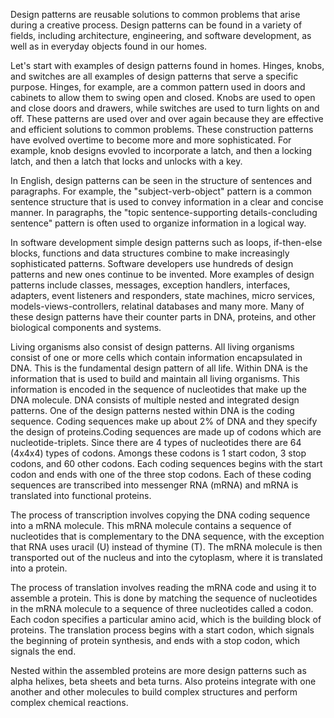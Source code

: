 Design patterns are reusable solutions to common problems that arise during a creative process. Design patterns can be found in a variety of fields, including architecture, engineering, and software development, as well as in everyday objects found in our homes.

Let's start with examples of design patterns found in homes. Hinges, knobs, and switches are all examples of design patterns that serve a specific purpose. Hinges, for example, are a common pattern used in doors and cabinets to allow them to swing open and closed. Knobs are used to open and close doors and drawers, while switches are used to turn lights on and off. These patterns are used over and over again because they are effective and efficient solutions to common problems. These construction patterns have evolved overtime to become more and more sophisticated. For example, knob designs evovled to incorporate a latch, and then a locking latch, and then a latch that locks and unlocks with a key.

In English, design patterns can be seen in the structure of sentences and paragraphs. For example, the "subject-verb-object" pattern is a common sentence structure that is used to convey information in a clear and concise manner. In paragraphs, the "topic sentence-supporting details-concluding sentence" pattern is often used to organize information in a logical way.

In software development simple design patterns such as loops, if-then-else blocks, functions and data structures combine to make increasingly sophisticated patterns. Software developers use hundreds of design patterns and new ones continue to be invented. More examples of design patterns include classes, messages, exception handlers, interfaces, adapters, event listeners and responders, state machines, micro services, models-views-controllers, relatinal databases and many more. Many of these design patterns have their counter parts in DNA, proteins, and other biological components and systems.

Living organisms also consist of design patterns. All living organisms consist of one or more cells which contain information encapsulated in DNA. This is the fundamental design pattern of all life. Within DNA is the information that is used to build and maintain all living organisms. This information is encoded in the sequence of nucleotides that make up the DNA molecule. DNA consists of multiple nested and integrated design patterns. One of the design patterns nested within DNA is the coding sequence. Coding sequences make up about 2% of DNA and they specify the design of proteins.Coding sequences are made up of codons which are nucleotide-triplets. Since there are 4 types of nucleotides there are 64 (4x4x4) types of codons. Amongs these codons is 1 start codon, 3 stop codons, and 60 other codons. Each coding sequences begins with the start codon and ends with one of the three stop codons. Each of these coding sequences are transcribed into messenger RNA (mRNA) and mRNA is translated into functional proteins.

The process of transcription involves copying the DNA coding sequence into a mRNA molecule. This mRNA molecule contains a sequence of nucleotides that is complementary to the DNA sequence, with the exception that RNA uses uracil (U) instead of thymine (T). The mRNA molecule is then transported out of the nucleus and into the cytoplasm, where it is translated into a protein.

The process of translation involves reading the mRNA code and using it to assemble a protein. This is done by matching the sequence of nucleotides in the mRNA molecule to a sequence of three nucleotides called a codon. Each codon specifies a particular amino acid, which is the building block of proteins. The translation process begins with a start codon, which signals the beginning of protein synthesis, and ends with a stop codon, which signals the end.

Nested within the assembled proteins are more design patterns such as alpha helixes, beta sheets and beta turns. Also proteins integrate with one another and other molecules to build complex structures and perform complex chemical reactions.
